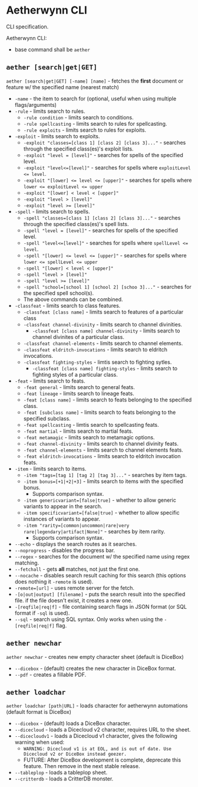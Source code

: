 # Aetherwynn CLI

CLI specification.

Aetherwynn CLI:
* base command shall be `aether`

## `aether [search|get|GET]`

`aether [search|get|GET] [-name] [name]` - fetches the **first** document or feature w/ the specified name (nearest match)
* `-name` - the item to search for (optional, useful when using multiple flags/arguments)
* `-rule` - limits search to rules.
  * `-rule condition` - limits search to conditions.
  * `-rule spellcasting` - limits search to rules for spellcasting.
  * `-rule exploits` - limits search to rules for exploits.
* `-exploit` - limits search to exploits.
  * `-exploit "classes=[class 1] [class 2] [class 3]..."` - searches through the specified class(es)'s exploit lists.
  * `-exploit "level = [level]"` - searches for spells of the specified level.
  * `-exploit "level<=[level]"` - searches for spells where `exploitLevel <= level`.
  * `-exploit "[lower] <= level <= [upper]"` - searches for spells where `lower <= exploitLevel <= upper`
  * `-exploit "[lower] < level < [upper]"`
  * `-exploit "level > [level]"`
  * `-exploit "level >= [level]"`
* `-spell` - limits search to spells.
  * `-spell "classes=[class 1] [class 2] [class 3]..."` - searches through the specified class(es)'s spell lists.
  * `-spell "level = [level]"` - searches for spells of the specified level.
  * `-spell "level<=[level]"` - searches for spells where `spellLevel <= level`.
  * `-spell "[lower] <= level <= [upper]"` - searches for spells where `lower <= spellLevel <= upper`
  * `-spell "[lower] < level < [upper]"`
  * `-spell "level > [level]"`
  * `-spell "level >= [level]"`
  * `-spell "school=[school 1] [school 2] [schoo 3]..."` - searches for the specified spell school(s).
  * The above commands can be combined.
* `-classfeat` - limits search to class features.
  * `-classfeat [class name]` - limits search to features of a particular class
  * `-classfeat channel-divinity` - limits search to channel divinities.
    * `-classfeat [class name] channel-divinity` - limits search to channel divinites of a particular class.
  * `-classfeat channel-elements` - limits search to channel elements.
  * `-classfeat eldritch-invocations` - limits search to eldritch invocations.
  * `-classfeat fighting-styles` - limtis search to fighting sytles.
    * `-classfeat [class name] fighting-styles` - limits search to fighting styles of a particular class.
* `-feat` - limits search to feats.
  * `-feat general` - limits search to general feats.
  * `-feat lineage` - limits search to lineage feats.
  * `-feat [class name]` - limits search to feats belonging to the specified class.
  * `-feat [subclass name]` - limits search to feats belonging to the specified subclass.
  * `-feat spellcasting` - limtis search to spellcasting feats.
  * `-feat martial` - limits search to martial feats.
  * `-feat metamagic` - limits search to metamagic options.
  * `-feat channel-divinity` - limits search to channel divinity feats.
  * `-feat channel-elements` - limits search to channel elements feats.
  * `-feat eldritch-invocations` - limits search to eldritch invocation feats.
* `-item` - limits search to items.
  * `-item "tags=[tag 1] [tag 2] [tag 3]..."` - searches by item tags.
  * `-item bonus=[+1|+2|+3]` - limits search to items with the specified bonus.
    * Supports comparison syntax.
  * `-item genericvariant=[false|true]` - whether to allow generic variants to appear in the search.
  * `-item specificvariant=[false|true]` - whether to allow specific instances of variants to appear.
  * `-item "rarity=[common|uncommon|rare|very rare|legendary|artifact|None]"` - searches by item rarity.
    * Supports comparison syntax.
* `--echo` - displays the search routes as it searches.
* `--noprogress` - disables the progress bar.
* `--regex` - searches for the document w/ the specified name using regex matching.
* `--fetchall` - gets **all** matches, not just the first one.
* `--nocache` - disables search result caching for this search (this options does nothing it `-remote` is used).
* `-remote=[url]` - uses remote server for the fetch.
* `-[o|out|output] [filename]` - puts the search result into the specified file. if the file doesn't exist, it creates a new one.
* `-[reqfile|req|f]` - file containing search flags in JSON format (or SQL format if `-sql` is used).
* `--sql` - search using SQL syntax. Only works when using the `-[reqfile|req|f]` flag.


## `aether newchar`

`aether newchar` - creates new empty character sheet (default is DiceBox)
* `--dicebox` - (default) creates the new character in DiceBox format.
* `--pdf` - creates a fillable PDF.


## `aether loadchar`

`aether loadchar [path|URL]` - loads character for aetherwynn automations (default format is DiceBox)
* `--dicebox` - (default) loads a DiceBox character.
* `--dicecloud` - loads a Dicecloud v2 character, requires URL to the sheet.
* `--dicecloudv1` - loads a Dicecloud v1 character, gives the following warning when used:
  * `WARNING: Dicecloud v1 is at EOL, and is out of date. Use Dicecloud v2 or DiceBox instead geezer.`
  * FUTURE: After DiceBox development is complete, deprecate this feature. Then remove in the next stable release.
* `--tableplop` - loads a tableplop sheet.
* `--critterdb` - loads a CritterDB monster.



